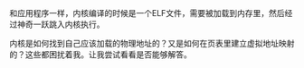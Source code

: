 和应用程序一样，内核编译的时候是一个ELF文件，需要被加载到内存里，然后经过神奇一跃跳入内核执行。

内核是如何找到自己应该加载的物理地址的？又是如何在页表里建立虚拟地址映射的？这些都困扰着我。让我尝试看看是否能够解答。

